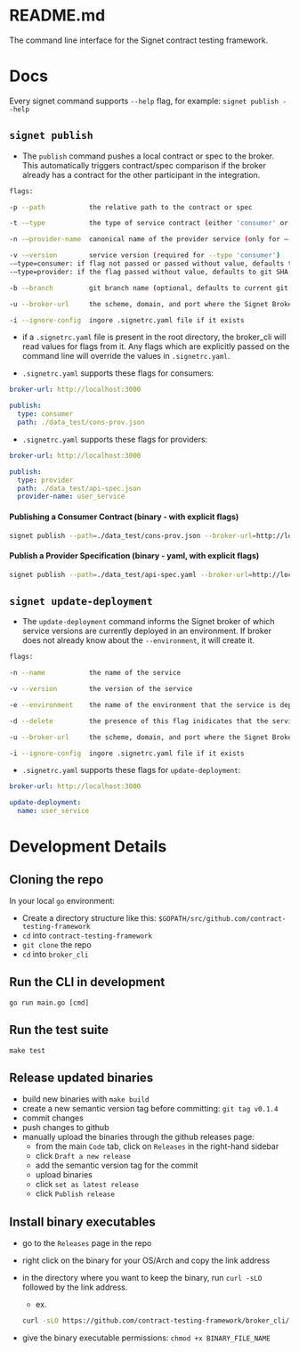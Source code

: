 # README.md

The command line interface for the Signet contract testing framework.

# Docs

Every signet command supports `--help` flag, for example:
`signet publish --help`

## `signet publish`

- The `publish` command pushes a local contract or spec to the broker. This automatically triggers contract/spec comparison if the broker already has a contract for the other participant in the integration.

```bash
flags:

-p --path           the relative path to the contract or spec

-t -—type           the type of service contract (either 'consumer' or 'provider')

-n -—provider-name  canonical name of the provider service (only for —-type 'provider')

-v -—version        service version (required for --type 'consumer')
-—type=consumer: if flag not passed or passed without value, defaults to the git SHA of HEAD
-—type=provider: if the flag passed without value, defaults to git SHA

-b -—branch         git branch name (optional, defaults to current git branch)

-u --broker-url     the scheme, domain, and port where the Signet Broker is being hosted (ex. http://localhost:3000)

-i --ignore-config  ingore .signetrc.yaml file if it exists
```

- if a `.signetrc.yaml` file is present in the root directory, the broker_cli will read values for flags from it. Any flags which are explicitly passed on the command line will override the values in `.signetrc.yaml`.

- `.signetrc.yaml` supports these flags for consumers:
```yaml
broker-url: http://localhost:3000

publish:
  type: consumer
  path: ./data_test/cons-prov.json
```

- `.signetrc.yaml` supports these flags for providers:
```yaml
broker-url: http://localhost:3000

publish:
  type: provider
  path: ./data_test/api-spec.json
  provider-name: user_service
```

#### Publishing a Consumer Contract (binary - with explicit flags)

```bash
signet publish --path=./data_test/cons-prov.json --broker-url=http://localhost:3000 --type consumer
```

#### Publish a Provider Specification (binary - yaml, with explicit flags)

```bash
signet publish --path=./data_test/api-spec.yaml --broker-url=http://localhost:3000 --type provider --provider-name example-provider
```

## `signet update-deployment`

- The `update-deployment` command informs the Signet broker of which service versions are currently deployed in an environment. If broker does not already know about the `--environment`, it will create it.

```bash
flags:

-n --name           the name of the service

-v --version        the version of the service

-e --environment    the name of the environment that the service is deployed to (ex. production)

-d --delete         the presence of this flag inidicates that the service is no longer deployed to the environment

-u --broker-url     the scheme, domain, and port where the Signet Broker is being hosted (ex. http://localhost:3000)

-i --ignore-config  ingore .signetrc.yaml file if it exists
```
- `.signetrc.yaml` supports these flags for `update-deployment`:
```yaml
broker-url: http://localhost:3000

update-deployment:
  name: user_service
```

# Development Details
## Cloning the repo

In your local `go` environment:

- Create a directory structure like this:
  `$GOPATH/src/github.com/contract-testing-framework`
- `cd` into `contract-testing-framework`
- `git clone` the repo
- `cd` into `broker_cli`

## Run the CLI in development
`go run main.go [cmd]`

## Run the test suite
`make test`
## Release updated binaries

- build new binaries with `make build`
- create a new semantic version tag before committing: `git tag v0.1.4`
- commit changes
- push changes to github
- manually upload the binaries through the github releases page:
  - from the main `Code` tab, click on `Releases` in the right-hand sidebar
  - click `Draft a new release`
  - add the semantic version tag for the commit
  - upload binaries
  - click `set as latest release`
  - click `Publish release`

## Install binary executables

- go to the `Releases` page in the repo
- right click on the binary for your OS/Arch and copy the link address
- in the directory where you want to keep the binary, run `curl -sLO` followed by the link address.
  - ex.

  ```bash
  curl -sLO https://github.com/contract-testing-framework/broker_cli/releases/download/v0.1.4/signet-darwin-arm64
  ```

- give the binary executable permissions: `chmod +x BINARY_FILE_NAME`
